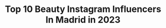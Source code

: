 ---
title: Top 10 Beauty Instagram Influencers In Madrid in 2023
description: >-
  Find top beauty Instagram influencers in Madrid in 2023. Most popular hashtags: #beauty #madrid #love.
platform: Instagram
hits: 204
text_top: Discover the best Instagram accounts on inBeat.
text_bottom: Our platform holds 204 Instagram influencers like this in Madrid, Spain for you to contact.
profiles:
  - username: "mypersonalkloset"
    fullname: >-
      My Personal Kloset
    bio: >-
      Healthylife 🥑 Amante del deporte🏃‍♀️ Ambassador @vitaminwellesp @ikaikafit_ 10% 'MPK' Mypersonalkloset2@gmail.com
    location: "Spain"
    followers: 31495
    engagement: 404
    commentsToLikes: 0.202496
    id: ck6u11pufj1gf0j71pdg3djud
    verified: false
    hashtags: "#beauty, #madrid, #beautiful, #disfruta"
  - username: "dalianaharekion"
    fullname: >-
      Dalianah Arekion
    bio: >-
      Mauritian🇲🇺 Spanish🇪🇸 BE 505 LOXP♥️ Line Up Model • New York Model Management • Monster Management • Premier Models • LA Models • A Management
    location: "Spain"
    followers: 316629
    engagement: 174
    commentsToLikes: 0.020840
    id: ck135voph3gpt0i19f2iy00zv
    verified: true
    hashtags: "#tb, #andalucia, #editorial, #parisfashionweek"
  - username: "rakbcn28"
    fullname: >-
      Rakel Lopez Sanchez
    bio: >-
      🌟 🅡🅐🅚🅑🅒🅝 🌟 🎥Youtuber / Instagrammer📸 📍Salamanca 🚆Madrid / Barcelona ✈️ 📧 contact: hola@rakbcn.com #Salamanca #fashion #beauty #Barcelona #Madrid
    location: "Spain"
    followers: 95098
    engagement: 143
    commentsToLikes: 0.034909
    id: ckap1u757w6250i7835sd5kp7
    verified: false
    hashtags: "#salamanca, #rakbcn, #enjoyyourlife, #enjoy"
  - username: "deborahserendipity"
    fullname: >-
      DÉBORAH SERENDIPITY
    bio: >-
      SEXY SE NACE, NO SE HACE ByMe Journalist🇪🇸💘🇮🇹 #GladiatorInASuiT LuchadorA, ApasionadA,PayasA,ImpulsivA,EternamentE SoñadorA. EverythinG is PossiblE
    location: "Spain"
    followers: 39732
    engagement: 320
    commentsToLikes: 0.059428
    id: ck5cj6mu4u35m0i11iatfslim
    verified: true
    hashtags: "#deborahserendipity, #gladiatorinasuit, #giornalista, #valladolid"
  - username: "nattvillee"
    fullname: >-
      Natalia Villena Núñez *
    bio: >-
      - Madrid 📍 - Jugadora del @torrecf ⚽ 🖤 - 💌 nataliavillena@rimmeo.com - Soy un verdadero DESASTRE y eso es lo mejor que tengo para ofrecer ✨ 🤪
    location: "Spain"
    followers: 93371
    engagement: 1125
    commentsToLikes: 0.008250
    id: ckap8jf8qokuv0i788ya6nxyp
    verified: false
    hashtags: "#beautiful, #girl, #love, #party"
  - username: "dirianyisabel"
    fullname: >-
      Diriany Isabel
    bio: >-
      Venezuela 🇻🇪 ..Tenerife🇮🇨 Marbella 🌴 Madrid 📍 Beauty Ambassador @pprimor 💄 Colaboraciones: dirianyisabelp@gmail.com 📩 Código % DIRIANY10⬇️
    location: "Spain"
    followers: 127733
    engagement: 342
    commentsToLikes: 0.024540
    id: ckap1o5vfvdra0i78xb3tcx9x
    verified: false
    hashtags: ""
  - username: "aratrendystyle"
    fullname: >-
      Ara ✨ 𝖢𝗈𝗇𝗍𝖾𝗇𝗍 𝖢𝗋𝖾𝖺𝗍𝗈𝗋
    bio: >-
      ⭐️Soñadora e Inspiradora💫📍#madrid #Fashion • #Beauty • #Lifestyle 📧Contact: byarastyle@gmail.com ⬇️Nos vemos en⬇️
    location: "Spain"
    followers: 4218
    engagement: 1230
    commentsToLikes: 0.079699
    id: ckap09bo8pbhx0i78jhkkadje
    verified: false
    hashtags: "#looks, #stradivarius, #streetstyle, #viernes"
  - username: "bydianafdez"
    fullname: >-
      D I A N A  F E R N Á N D E Z
    bio: >-
      💘 Cádiz 📍Madrid #fashion #beauty #model #travel #luxury
    location: "Spain"
    followers: 3692
    engagement: 1426
    commentsToLikes: 0.054208
    id: ck5znok0zouvr0i14zdntjf5x
    verified: false
    hashtags: "#summertime, #swimsuit, #sunday, #blue"
  - username: "angelina_kidsmodelss"
    fullname: >-
      ".ᎯℕᎶℰℒℐℕᎯ . ¸.•*(¸.•*´♥`*•.¸)
    bio: >-
      𝑨𝒈𝒆𝒏𝒄𝒚: @happykidsmodels https://juniorstyle.net/editorial-streets-sky-julia-kabelsalat/
    location: "Spain"
    followers: 7521
    engagement: 557
    commentsToLikes: 0.147169
    id: ck15u6staloyr0i19zbex1kbo
    verified: false
    hashtags: "#redhair, #love, #kidstyle, #kidsworld"
  - username: "danisanzfoto"
    fullname: >-
      Dani Sanz
    bio: >-
      Photographer "In love with portrait & nature" 🎤Artist🎸🏞️Landscape-nightphoto🌌💇Fashion💄 📷Based in Madrid📷 #fashionphotography #nightphoto
    location: "Spain"
    followers: 5292
    engagement: 1067
    commentsToLikes: 0.077540
    id: ck6ty2clz1a3r0j71n88n3i7j
    verified: false
    hashtags: "#adventure, #loves, #spainpassion, #space"
---